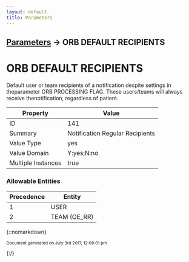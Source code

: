 ```yaml
---
layout: default
title: Parameters
---
```


## [Parameters](TableOfContents) &#8594; ORB DEFAULT RECIPIENTS
# ORB DEFAULT RECIPIENTS

Default user or team recipients of a notification despite settings in theparameter ORB PROCESSING FLAG.  These users/teams will always receive thenotification, regardless of patient.

Property | Value
--- | ---
ID | 141
Summary | Notification Regular Recipients
Value Type | yes
Value Domain | Y:yes;N:no
Multiple Instances | true

### Allowable Entities

Precedence | Entity
--- | ---
1 | USER
2 | TEAM (OE_RR)

{::nomarkdown} <br/><p style="font-size: 11px">Document generated on July 3rd 2017, 12:09:01 pm</p>{:/}